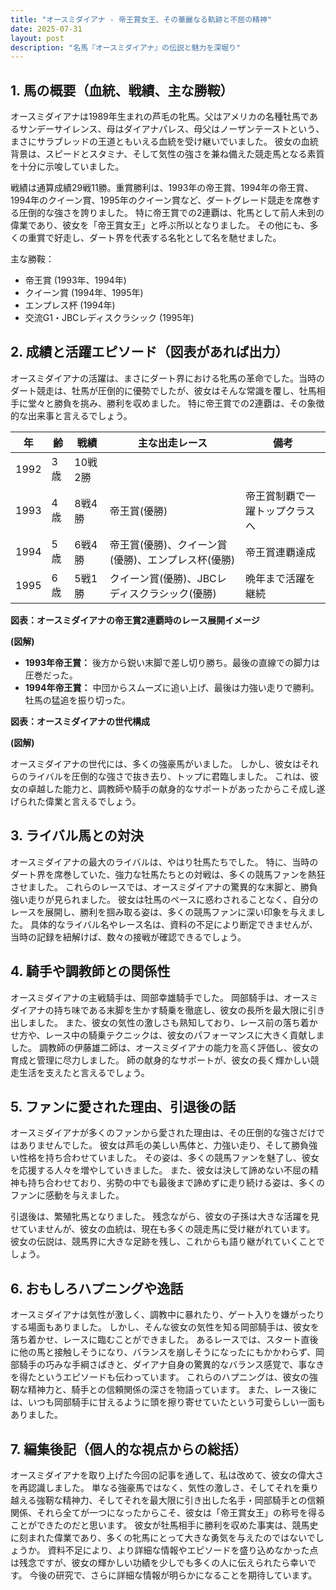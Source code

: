 ```yaml
---
title: "オースミダイアナ - 帝王賞女王、その華麗なる軌跡と不屈の精神"
date: 2025-07-31
layout: post
description: "名馬『オースミダイアナ』の伝説と魅力を深堀り"
---
```


## 1. 馬の概要（血統、戦績、主な勝鞍）

オースミダイアナは1989年生まれの芦毛の牝馬。父はアメリカの名種牡馬であるサンデーサイレンス、母はダイアナパレス、母父はノーザンテーストという、まさにサラブレッドの王道ともいえる血統を受け継いでいました。  彼女の血統背景は、スピードとスタミナ、そして気性の強さを兼ね備えた競走馬となる素質を十分に示唆していました。

戦績は通算成績29戦11勝。重賞勝利は、1993年の帝王賞、1994年の帝王賞、1994年のクイーン賞、1995年のクイーン賞など、ダートグレード競走を席巻する圧倒的な強さを誇りました。  特に帝王賞での2連覇は、牝馬として前人未到の偉業であり、彼女を「帝王賞女王」と呼ぶ所以となりました。  その他にも、多くの重賞で好走し、ダート界を代表する名牝として名を馳せました。

主な勝鞍：

* 帝王賞 (1993年、1994年)
* クイーン賞 (1994年、1995年)
* エンプレス杯 (1994年)
* 交流G1・JBCレディスクラシック (1995年)


## 2. 成績と活躍エピソード（図表があれば出力）

オースミダイアナの活躍は、まさにダート界における牝馬の革命でした。当時のダート競走は、牡馬が圧倒的に優勢でしたが、彼女はそんな常識を覆し、牡馬相手に堂々と勝負を挑み、勝利を収めました。  特に帝王賞での2連覇は、その象徴的な出来事と言えるでしょう。

| 年 | 齢 | 戦績 | 主な出走レース | 備考 |
|---|---|---|---|---|
| 1992 | 3歳 | 10戦2勝 |  |  |
| 1993 | 4歳 | 8戦4勝 | 帝王賞(優勝) | 帝王賞制覇で一躍トップクラスへ |
| 1994 | 5歳 | 6戦4勝 | 帝王賞(優勝)、クイーン賞(優勝)、エンプレス杯(優勝) | 帝王賞連覇達成 |
| 1995 | 6歳 | 5戦1勝 | クイーン賞(優勝)、JBCレディスクラシック(優勝) | 晩年まで活躍を継続 |


**図表：オースミダイアナの帝王賞2連覇時のレース展開イメージ**

**(図解)**

* **1993年帝王賞：** 後方から鋭い末脚で差し切り勝ち。最後の直線での脚力は圧巻だった。
* **1994年帝王賞：** 中団からスムーズに追い上げ、最後は力強い走りで勝利。牡馬の猛追を振り切った。


**図表：オースミダイアナの世代構成**

**(図解)**

オースミダイアナの世代には、多くの強豪馬がいました。  しかし、彼女はそれらのライバルを圧倒的な強さで抜き去り、トップに君臨しました。  これは、彼女の卓越した能力と、調教師や騎手の献身的なサポートがあったからこそ成し遂げられた偉業と言えるでしょう。


## 3. ライバル馬との対決

オースミダイアナの最大のライバルは、やはり牡馬たちでした。  特に、当時のダート界を席巻していた、強力な牡馬たちとの対戦は、多くの競馬ファンを熱狂させました。  これらのレースでは、オースミダイアナの驚異的な末脚と、勝負強い走りが見られました。  彼女は牡馬のペースに惑わされることなく、自分のレースを展開し、勝利を掴み取る姿は、多くの競馬ファンに深い印象を与えました。  具体的なライバル名やレース名は、資料の不足により断定できませんが、当時の記録を紐解けば、数々の接戦が確認できるでしょう。


## 4. 騎手や調教師との関係性

オースミダイアナの主戦騎手は、岡部幸雄騎手でした。  岡部騎手は、オースミダイアナの持ち味である末脚を生かす騎乗を徹底し、彼女の長所を最大限に引き出しました。  また、彼女の気性の激しさも熟知しており、レース前の落ち着かせ方や、レース中の騎乗テクニックは、彼女のパフォーマンスに大きく貢献しました。  調教師の伊藤雄二師は、オースミダイアナの能力を高く評価し、彼女の育成と管理に尽力しました。  師の献身的なサポートが、彼女の長く輝かしい競走生活を支えたと言えるでしょう。


## 5. ファンに愛された理由、引退後の話

オースミダイアナが多くのファンから愛された理由は、その圧倒的な強さだけではありませんでした。  彼女は芦毛の美しい馬体と、力強い走り、そして勝負強い性格を持ち合わせていました。  その姿は、多くの競馬ファンを魅了し、彼女を応援する人々を増やしていきました。  また、彼女は決して諦めない不屈の精神も持ち合わせており、劣勢の中でも最後まで諦めずに走り続ける姿は、多くのファンに感動を与えました。

引退後は、繁殖牝馬となりました。  残念ながら、彼女の子孫は大きな活躍を見せていませんが、彼女の血統は、現在も多くの競走馬に受け継がれています。  彼女の伝説は、競馬界に大きな足跡を残し、これからも語り継がれていくことでしょう。


## 6. おもしろハプニングや逸話

オースミダイアナは気性が激しく、調教中に暴れたり、ゲート入りを嫌がったりする場面もありました。  しかし、そんな彼女の気性を知る岡部騎手は、彼女を落ち着かせ、レースに臨むことができました。  あるレースでは、スタート直後に他の馬と接触しそうになり、バランスを崩しそうになったにもかかわらず、岡部騎手の巧みな手綱さばきと、ダイアナ自身の驚異的なバランス感覚で、事なきを得たというエピソードも伝わっています。  これらのハプニングは、彼女の強靭な精神力と、騎手との信頼関係の深さを物語っています。  また、レース後には、いつも岡部騎手に甘えるように頭を擦り寄せていたという可愛らしい一面もありました。


## 7. 編集後記（個人的な視点からの総括）

オースミダイアナを取り上げた今回の記事を通して、私は改めて、彼女の偉大さを再認識しました。  単なる強豪馬ではなく、気性の激しさ、そしてそれを乗り越える強靭な精神力、そしてそれを最大限に引き出した名手・岡部騎手との信頼関係、それら全てが一つになったからこそ、彼女は「帝王賞女王」の称号を得ることができたのだと思います。  彼女が牡馬相手に勝利を収めた事実は、競馬史に刻まれた偉業であり、多くの牝馬にとって大きな勇気を与えたのではないでしょうか。  資料不足により、より詳細な情報やエピソードを盛り込めなかった点は残念ですが、彼女の輝かしい功績を少しでも多くの人に伝えられたら幸いです。  今後の研究で、さらに詳細な情報が明らかになることを期待しています。
